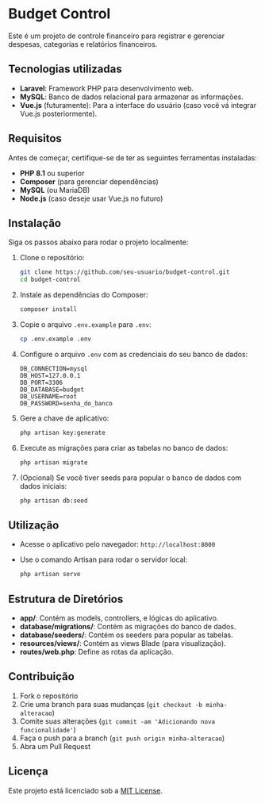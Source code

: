 # Budget Control

Este é um projeto de controle financeiro para registrar e gerenciar despesas, categorias e relatórios financeiros.

## Tecnologias utilizadas

- **Laravel**: Framework PHP para desenvolvimento web.
- **MySQL**: Banco de dados relacional para armazenar as informações.
- **Vue.js** (futuramente): Para a interface do usuário (caso você vá integrar Vue.js posteriormente).

## Requisitos

Antes de começar, certifique-se de ter as seguintes ferramentas instaladas:

- **PHP 8.1** ou superior
- **Composer** (para gerenciar dependências)
- **MySQL** (ou MariaDB)
- **Node.js** (caso deseje usar Vue.js no futuro)

## Instalação

Siga os passos abaixo para rodar o projeto localmente:

1. Clone o repositório:

   ```bash
   git clone https://github.com/seu-usuario/budget-control.git
   cd budget-control
   ```

2. Instale as dependências do Composer:

   ```bash
   composer install
   ```

3. Copie o arquivo `.env.example` para `.env`:

   ```bash
   cp .env.example .env
   ```

4. Configure o arquivo `.env` com as credenciais do seu banco de dados:

   ```dotenv
   DB_CONNECTION=mysql
   DB_HOST=127.0.0.1
   DB_PORT=3306
   DB_DATABASE=budget
   DB_USERNAME=root
   DB_PASSWORD=senha_do_banco
   ```

5. Gere a chave de aplicativo:

   ```bash
   php artisan key:generate
   ```

6. Execute as migrações para criar as tabelas no banco de dados:

   ```bash
   php artisan migrate
   ```

7. (Opcional) Se você tiver seeds para popular o banco de dados com dados iniciais:

   ```bash
   php artisan db:seed
   ```

## Utilização

- Acesse o aplicativo pelo navegador: `http://localhost:8000`
- Use o comando Artisan para rodar o servidor local:

   ```bash
   php artisan serve
   ```

## Estrutura de Diretórios

- **app/**: Contém as models, controllers, e lógicas do aplicativo.
- **database/migrations/**: Contém as migrações do banco de dados.
- **database/seeders/**: Contém os seeders para popular as tabelas.
- **resources/views/**: Contém as views Blade (para visualização).
- **routes/web.php**: Define as rotas da aplicação.

## Contribuição

1. Fork o repositório
2. Crie uma branch para suas mudanças (`git checkout -b minha-alteracao`)
3. Comite suas alterações (`git commit -am 'Adicionando nova funcionalidade'`)
4. Faça o push para a branch (`git push origin minha-alteracao`)
5. Abra um Pull Request

## Licença

Este projeto está licenciado sob a [MIT License](LICENSE).
